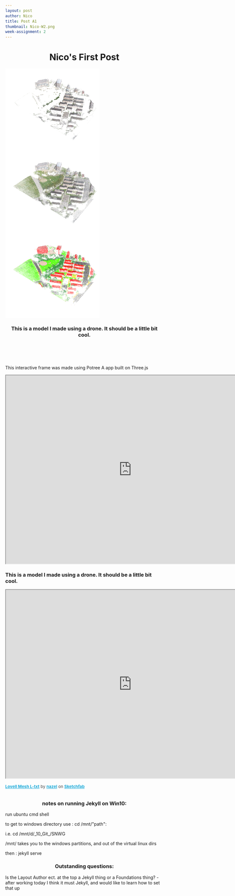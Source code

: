 ```yaml
---
layout: post
author: Nico
title: Post A1
thumbnail: Nico-W2.png
week-assignment: 2
---
```

<style type="text/css">

.point_images{
  min-width:100px; 
  max-width:300px; 
  min-height:100px; 
  max-height:300px;
}

</style>

<h1 align="center">Nico's First Post</h1>

<div class="row">
  <div class="medium-4 columns">
    <img class="point_images" src="/img/nazel/nazel-1/Survey_PointCloud_Buildings_01.png">
  </div>
  <div class="medium-4 columns">
    <img class="point_images" src="/img/nazel/nazel-1/Survey_PointCloud_SparceCloud_01.png">
  </div>
  <div class="medium-4 columns">
    <img class="point_images" src="/img/nazel/nazel-1/Survey_PointCloud_Classification_01.png">
  </div>
</div>

<h3 align="center">This is a model I made using a drone. It should be a little bit cool.</h3>

<div class="row">
  <div class="large-3 columns">
    <p style="padding-top: 4em;"> This interactive frame was made using Potree A app built on Three.js</p>
  </div>

  <div class="large-9 columns">
    <iframe src="http://riverroots.computingurbanism.com" style="min-height:600px; min-width:800px;"></iframe>
  </div>
</div>

<div class="medium-3 columns">
  <h3>This is a model I made using a drone. It should be a little bit cool.</h3>
</div>

<div class="medium-9 columns">
  <div style = "min-width:800px;min-height:600px">
    <div class="sketchfab-embed-wrapper">
      <iframe width="800" height="600" src="https://sketchfab.com/models/96c76926e6674ca3a2bff93d7dc62277/embed"  allowvr allowfullscreen mozallowfullscreen="true" webkitallowfullscreen="true" onmousewheel=""></iframe>
      <p style="font-size: 13px; font-weight: normal; color: #4A4A4A;"><a href="https://sketchfab.com/models/96c76926e6674ca3a2bff93d7dc62277?utm_medium=embed&utm_source=website&utm_campain=share-popup" target="_blank" style="font-weight: bold; color: #1CAAD9;">Lovell Mesh L-txt</a> by <a href="https://sketchfab.com/nazel?utm_medium=embed&utm_source=website&utm_campain=share-popup" target="_blank" style="font-weight: bold; color: #1CAAD9;">nazel</a> on <a href="https://sketchfab.com?utm_medium=embed&utm_source=website&utm_campain=share-popup" target="_blank" style="font-weight: bold; color: #1CAAD9;">Sketchfab</a></p>
    </div>
  </div>
</div><!-- end of sketchfab-->

<div class="large-12 cell row"><!-- class notes-->
  <h3 style="text-align: center;">notes on running Jekyll on Win10:</h3>
  <p>run ubuntu cmd shell</p>
  <p> to get to windows directory use : cd /mnt/"path": </p>
  <p>i.e. cd /mnt/d/_10_Git_/SNWG</p>
  <p>/mnt/ takes you to the windows partitions, and out of the virtual linux dirs</p>
  <p>then : jekyll serve</p>
  <h3 align="center">Outstanding questions:</h3>
  <p>Is the Layout Author ect. at the top a Jekyll thing or a Foundations thing? - after working today I think it must Jekyll, and would like to learn how to set that up</p>
</div><!-- end of class notes-->

<script src="https://ajax.googleapis.com/ajax/libs/jquery/3.2.1/jquery.min.js"></script>

<script>
  $(document).ready(function(){
      $( "#result" ).load( "/img/nazel/nazel-1/Survey_PointCloud_Site_01.png" );
      $(".point_images").each(function(){
        var thisSRC = $(this).attr("src");
        $(this).hover(
          function(){
              $(this).attr('src', function (i, src) {
                return src.replace(thisSRC, "/img/nazel/nazel-1/Survey_PointCloud_Site_01.png")
                })
            },
            function(){
              $(this).attr('src', function (i, src) {
              return src.replace("/img/nazel/nazel-1/Survey_PointCloud_Site_01.png", thisSRC)
              })
            }
        );
      });
  });
